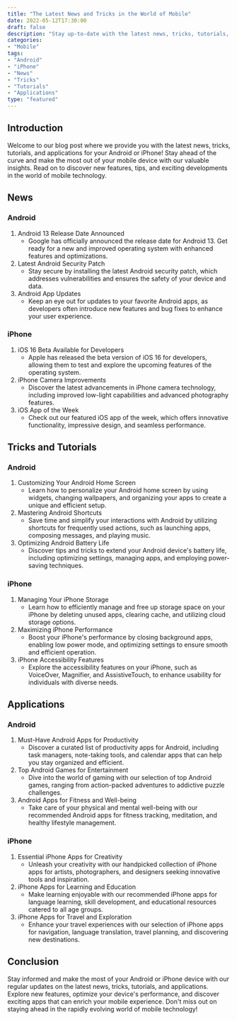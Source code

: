 ```yaml
--- 
title: "The Latest News and Tricks in the World of Mobile"
date: 2022-05-12T17:30:00
draft: false
description: "Stay up-to-date with the latest news, tricks, tutorials, and applications for your Android or iPhone!"
categories:
- "Mobile"
tags:
- "Android"
- "iPhone"
- "News"
- "Tricks"
- "Tutorials"
- "Applications"
type: "featured"
--- 
```


## Introduction

Welcome to our blog post where we provide you with the latest news, tricks, tutorials, and applications for your Android or iPhone! Stay ahead of the curve and make the most out of your mobile device with our valuable insights. Read on to discover new features, tips, and exciting developments in the world of mobile technology.

## News

### Android

1. Android 13 Release Date Announced
   - Google has officially announced the release date for Android 13. Get ready for a new and improved operating system with enhanced features and optimizations.
2. Latest Android Security Patch
   - Stay secure by installing the latest Android security patch, which addresses vulnerabilities and ensures the safety of your device and data.
3. Android App Updates
   - Keep an eye out for updates to your favorite Android apps, as developers often introduce new features and bug fixes to enhance your user experience.

### iPhone

1. iOS 16 Beta Available for Developers
   - Apple has released the beta version of iOS 16 for developers, allowing them to test and explore the upcoming features of the operating system.
2. iPhone Camera Improvements
   - Discover the latest advancements in iPhone camera technology, including improved low-light capabilities and advanced photography features.
3. iOS App of the Week
   - Check out our featured iOS app of the week, which offers innovative functionality, impressive design, and seamless performance.

## Tricks and Tutorials

### Android

1. Customizing Your Android Home Screen
   - Learn how to personalize your Android home screen by using widgets, changing wallpapers, and organizing your apps to create a unique and efficient setup.
2. Mastering Android Shortcuts
   - Save time and simplify your interactions with Android by utilizing shortcuts for frequently used actions, such as launching apps, composing messages, and playing music.
3. Optimizing Android Battery Life
   - Discover tips and tricks to extend your Android device's battery life, including optimizing settings, managing apps, and employing power-saving techniques.

### iPhone

1. Managing Your iPhone Storage
   - Learn how to efficiently manage and free up storage space on your iPhone by deleting unused apps, clearing cache, and utilizing cloud storage options.
2. Maximizing iPhone Performance
   - Boost your iPhone's performance by closing background apps, enabling low power mode, and optimizing settings to ensure smooth and efficient operation.
3. iPhone Accessibility Features
   - Explore the accessibility features on your iPhone, such as VoiceOver, Magnifier, and AssistiveTouch, to enhance usability for individuals with diverse needs.

## Applications

### Android

1. Must-Have Android Apps for Productivity
   - Discover a curated list of productivity apps for Android, including task managers, note-taking tools, and calendar apps that can help you stay organized and efficient.
2. Top Android Games for Entertainment
   - Dive into the world of gaming with our selection of top Android games, ranging from action-packed adventures to addictive puzzle challenges.
3. Android Apps for Fitness and Well-being
   - Take care of your physical and mental well-being with our recommended Android apps for fitness tracking, meditation, and healthy lifestyle management.

### iPhone

1. Essential iPhone Apps for Creativity
   - Unleash your creativity with our handpicked collection of iPhone apps for artists, photographers, and designers seeking innovative tools and inspiration.
2. iPhone Apps for Learning and Education
   - Make learning enjoyable with our recommended iPhone apps for language learning, skill development, and educational resources catered to all age groups.
3. iPhone Apps for Travel and Exploration
   - Enhance your travel experiences with our selection of iPhone apps for navigation, language translation, travel planning, and discovering new destinations.

## Conclusion

Stay informed and make the most of your Android or iPhone device with our regular updates on the latest news, tricks, tutorials, and applications. Explore new features, optimize your device's performance, and discover exciting apps that can enrich your mobile experience. Don't miss out on staying ahead in the rapidly evolving world of mobile technology!
